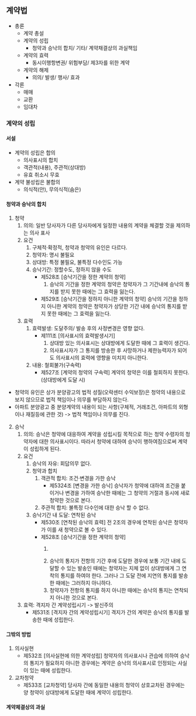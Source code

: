 ## 계약법
- 총론
    - 계약 총설
    - 계약의 성립
        - 청약과 승낙의 합치/ 기타/ 계약채결상의 과실책임
    - 계약의 효력
        - 동시이행항변권/ 위험부담/ 제3자를 위한 계약
    - 계약의 해제
        - 의의/ 발생/ 행사/ 효과
- 각론
    - 매매
    - 교환
    - 임대차
### 계약의 성립
#### 서설
- 계약의 성립은 합의
    - 의사표시의 합치
    - 객관적(내용), 주관적(상대방)
    -  유효 취소시 무효
- 계약 불성립은 불합의
    - 의식적(안), 무의식적(숨은)
#### 청약과 승낙의 합치
1. 청약
    1. 의의: 일반 당사자가 다른 당사자에게 일정한 내용의 계약을 체결할 것을 제의하는 의사 표사
    2. 요건
        1. 구체적·확정적, 청약과 청약의 유인은 다르다.
        2. 청약자: 명시 불필요
        3. 상대방: 특정 불필요, 불특정 다수인도 가능
        4. 승낙기간: 정할수도, 정하지 않을 수도
            - 제528조 [승낙기간을 정한 계약의 청약]
                1. 승낙의 기간을 정한 계약의 청약은 청약자가 그 기간내에 승낙의 통지를 받지 못한 때에는 그 효력을 잃는다.
            - 제529조 [승낙기간을 정하지 아니한 계약의 청약] 승낙의 기간을 정하지 아니한 계약의 청약은 청약자가 상당한 기간 내에 승낙의 통지를 받지 못한 때에는 그 효력을 잃는다.
    3. 효력
        1. 효력발생: 도달주의/ 발송 후의 사정변경은 영향 없다.
            - 제111조 [의사표시의 효력발생시기]
                1. 상대방 있는 의사표시는 상대방에게 도달한 때에 그 효력이 생긴다.
                2. 의사표시자가 그 통지를 방송한 후 사망하거나 제한능력자가 되어도 의사표시의 효력에 영향을 미치지 아니한다.
        2. 내용: 철회불가(구속력)
            - 제527조 [계약의 청약의 구속력] 계약의 청약은 이를 철회하지 못한다.(상대방에게 도달 시)
- 청약의 유인은 상가 분양광고의 법적 성질(오락센터 수익보장)은 청약의 내용으로 보지 않으므로 법적 책임이나 의무를 부담하지 않는다.
-  아파트 분양광고 중 분양계약의 내용이 되는 사항(구체적, 거래조건, 아파트의 외형이나 재질등에 관한 것) -> 법적 책임이나 의무를 진다.
2. 승낙
    1. 의의: 승낙은 청약에 대응하여 계약을 성립시킬 목적으로 하는 청약 수령자의 청약자에 대한 의사표시이다. 따라서 청약에 대하여 승낙이 행하여짐으로써 계약이 성립하게 된다.
    2. 요건
        1. 승낙의 자유: 회답의무 없다.
        2. 청약과 합치
            1. 객관적 합치: 조건·변경을 가한 승낙
                - 제5324조 [변경을 가한 승낙] 승낙자가 청약에 대하여 조건을 붙이거나 변경을 가하여 승낙한 때에는 그 청약의 거절과 동시에 새로 청약한 것으로 본다.
            2. 주관적 합치: 불특정 다수인에 대한 승낙 할 수 없다.
        3. 승낙기간 내 도달: 연착된 승낙
            - 제530조 [연착된 승낙의 효력] 전 2조의 경우에 연착된 승낙은 청약자가 이를 새 청약으로 볼 수 있다.
            - 제528조 [승낙기간을 정한 계약의 청약] 
                1. ~~~
                2. 승낙의 통지가 전항의 기간 후에 도달한 경우에 보통 기간 내에 도달할 수 있는 발송인 때에는 청약자는 지체 없이 상대방에게 그 연착의 통지를 하여야 한다. 그러나 그 도달 전에 지연의 통지를 발송한 때에는 그러하지 아니하다.
                3. 청약자가 전항의 통지를 하지 아니한 때에는 승낙의 통지는 연착되지 아니한 것으로 본다.
    3. 효력: 격지자 간 계약성립시기 -> 발신주의
        - 제531조 [격지자 간의 계약성립시기] 격지가 간의 계약은 승낙의 통지를 발송한 때에 성립한다.
#### 그밖의 방법
1. 의사실현
    - 제532조 [의사실현에 의한 계약성립] 청약자의 의사표시나 관습에 의하여 승낙의 통지가 필요하지 아니한 경우에는 계약은 승낙의 의사표시로 인정되는 사실이 있는 때에 성립한다.
2. 교차청약
    - 제533조 [교차청약] 당사자 간에 동일한 내용의 청약이 상호교차된 경우에는 양 청약이 상대방에게 도달한 때에 계약이 성립한다.
#### 계약체결상의 과실